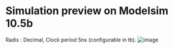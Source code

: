 # Simulation preview on Modelsim 10.5b
Radix : Decimal, Clock period 5ns (configurable in tb).
![image](https://github.com/EagleStephen/Division_VHDL/assets/102225620/33f2a5a7-ff91-400f-9d4c-1741e88ca389)
